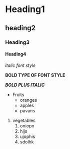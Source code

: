 # Heading1
## heading2
### Heading3
#### Heading4
*italic font style*

**BOLD TYPE OF FONT STYLE**

***BOLD PLUS ITALIC***

* Fruits
  * oranges
  * apples
  * pavans
 
 
 1. vegetables
    1. oniopn
    2. hijs
    3. ujophis
    4. sdolhk
